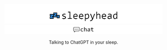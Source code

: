 ![image](../../images/sleepyhead_logo.png)
![image](../../images/chat.png)

<p align="center">
  Talking to ChatGPT in your sleep.
</p>
